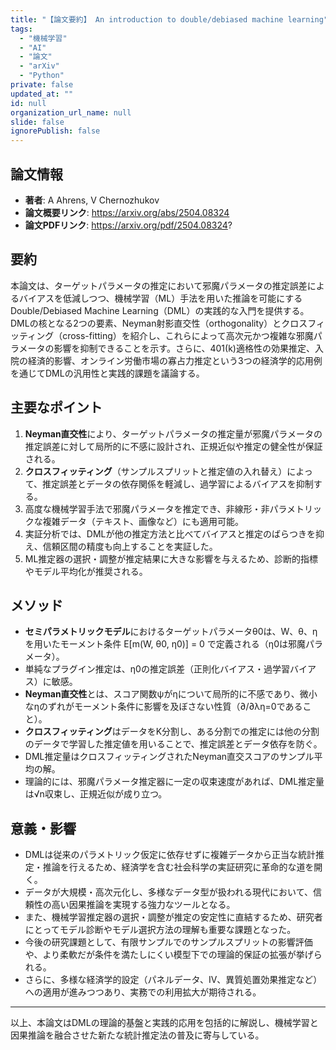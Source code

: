 ```yaml
---
title: "【論文要約】 An introduction to double/debiased machine learning"
tags:
  - "機械学習"
  - "AI"
  - "論文"
  - "arXiv"
  - "Python"
private: false
updated_at: ""
id: null
organization_url_name: null
slide: false
ignorePublish: false
---
```


## 論文情報

- **著者**: A Ahrens, V Chernozhukov
- **論文概要リンク**: https://arxiv.org/abs/2504.08324
- **論文PDFリンク**: https://arxiv.org/pdf/2504.08324?

## 要約

本論文は、ターゲットパラメータの推定において邪魔パラメータの推定誤差によるバイアスを低減しつつ、機械学習（ML）手法を用いた推論を可能にするDouble/Debiased Machine Learning（DML）の実践的な入門を提供する。DMLの核となる2つの要素、Neyman射影直交性（orthogonality）とクロスフィッティング（cross-fitting）を紹介し、これらによって高次元かつ複雑な邪魔パラメータの影響を抑制できることを示す。さらに、401(k)適格性の効果推定、入院の経済的影響、オンライン労働市場の寡占力推定という3つの経済学的応用例を通じてDMLの汎用性と実践的課題を議論する。

## 主要なポイント

1. **Neyman直交性**により、ターゲットパラメータの推定量が邪魔パラメータの推定誤差に対して局所的に不感に設計され、正規近似や推定の健全性が保証される。
2. **クロスフィッティング**（サンプルスプリットと推定値の入れ替え）によって、推定誤差とデータの依存関係を軽減し、過学習によるバイアスを抑制する。
3. 高度な機械学習手法で邪魔パラメータを推定でき、非線形・非パラメトリックな複雑データ（テキスト、画像など）にも適用可能。
4. 実証分析では、DMLが他の推定方法と比べてバイアスと推定のばらつきを抑え、信頼区間の精度も向上することを実証した。
5. ML推定器の選択・調整が推定結果に大きな影響を与えるため、診断的指標やモデル平均化が推奨される。


## メソッド

- **セミパラメトリックモデル**におけるターゲットパラメータθ0は、W、θ、ηを用いたモーメント条件 E[m(W, θ0, η0)] = 0 で定義される（η0は邪魔パラメータ）。
- 単純なプラグイン推定は、η0の推定誤差（正則化バイアス・過学習バイアス）に敏感。
- **Neyman直交性**とは、スコア関数ψがηについて局所的に不感であり、微小なηのずれがモーメント条件に影響を及ぼさない性質（∂/∂λη=0であること）。
- **クロスフィッティング**はデータをK分割し、ある分割での推定には他の分割のデータで学習した推定値を用いることで、推定誤差とデータ依存を防ぐ。
- DML推定量はクロスフィッティングされたNeyman直交スコアのサンプル平均の解。
- 理論的には、邪魔パラメータ推定器に一定の収束速度があれば、DML推定量は√n収束し、正規近似が成り立つ。

## 意義・影響

- DMLは従来のパラメトリック仮定に依存せずに複雑データから正当な統計推定・推論を行えるため、経済学を含む社会科学の実証研究に革命的な道を開く。
- データが大規模・高次元化し、多様なデータ型が扱われる現代において、信頼性の高い因果推論を実現する強力なツールとなる。
- また、機械学習推定器の選択・調整が推定の安定性に直結するため、研究者にとってモデル診断やモデル選択方法の理解も重要な課題となった。
- 今後の研究課題として、有限サンプルでのサンプルスプリットの影響評価や、より柔軟だが条件を満たしにくい模型下での理論的保証の拡張が挙げられる。
- さらに、多様な経済学的設定（パネルデータ、IV、異質処置効果推定など）への適用が進みつつあり、実務での利用拡大が期待される。

---

以上、本論文はDMLの理論的基盤と実践的応用を包括的に解説し、機械学習と因果推論を融合させた新たな統計推定法の普及に寄与している。

